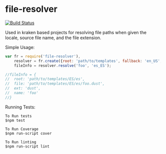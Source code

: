 # file-resolver

[![Build Status](https://travis-ci.org/krakenjs/file-resolver.svg?branch=master)](https://travis-ci.org/krakenjs/file-resolver)

Used in kraken based projects for resolving file paths when given the locale, source file name, and the file extension.

Simple Usage:

```javascript
var fr = require('file-resolver'),
    resolver = fr.create({root: 'path/to/templates', fallback: 'en_US', ext: 'dust'}),
    fileInfo = resolver.resolve('foo', 'es_ES');

//fileInfo = {
//  root: 'path/to/templates/ES/es',
//  file: 'path/to/templates/ES/es/foo.dust',
//  ext: 'dust',
//  name: 'foo'
//}
```

Running Tests:

```
To Run tests
$npm test

To Run Coverage
$npm run-script cover

To Run linting
$npm run-script lint
```
